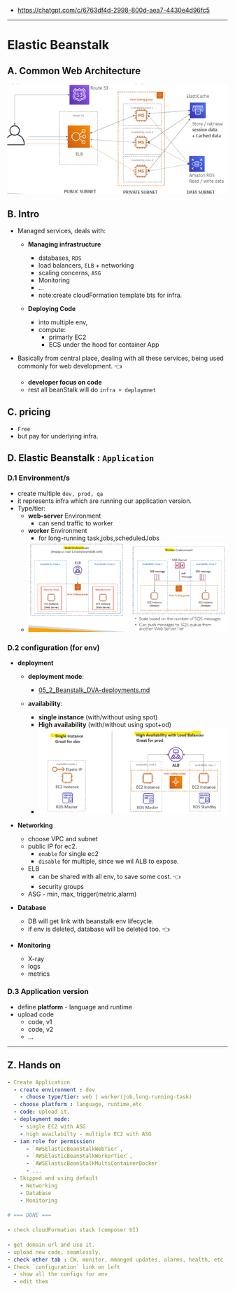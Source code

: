 - https://chatgpt.com/c/6763df4d-2998-800d-aea7-4430e4d96fc5
--- 
# Elastic Beanstalk 
## A. Common **Web** Architecture
![img.png](../99_img/dva/beanstalk/01/img.png)

## B. Intro
- Managed services, deals with:
  - **Managing infrastructure**
    - databases, `RDS`
    - load balancers, `ELB` + networking
    - scaling concerns, `ASG`
    - Monitoring
    - ...
    - note:create cloudFormation template bts for infra.
    
  - **Deploying Code**
    - into multiple env, 
    - compute: 
      - primarly EC2 
      - ECS under the hood for container App
    
- Basically from central place, dealing with all these services, being used commonly for web development. :point_left:
  - **developer focus on code**
  - rest all beanStalk will do `infra + deploymnet`

## C. pricing
- `Free` 
- but pay for underlying infra.

## D. Elastic Beanstalk : `Application`
### D.1 **Environment/s**
- create multiple `dev, prod, qa`
- it represents infra which are running our application version.
- Type/tier:
  - **web-server**  Environment
    - can send traffic to worker
  - **worker** Environment
    - for long-running task,jobs,scheduledJobs
  - ![img.png](../99_img/compute/img.png)
  
### D.2 **configuration (for env)**
- **deployment** 
  - **deployment mode**:
    - [05_2_Beanstalk_DVA-deployments.md](05_2_Beanstalk_DVA-deployments.md)
    
  - **availability**:
    - **single instance** (with/without using spot)
    - **High availability** (with/without using spot+od)
    - ![img_1.png](../99_img/compute/img_1.png)
  
- **Networking**
  - choose VPC and subnet
  - public IP for ec2.
    - `enable` for single ec2
    - `disable` for multiple, since we wil ALB to expose.
  - ELB 
    - can be shared with all env, to save some cost. :point_left:
    - security groups
  - ASG - min, max, trigger(metric,alarm)
  
- **Database**
  - DB will get link with beanstalk env lifecycle.
  - if env is deleted, database will be deleted too. :point_left:
  
- **Monitoring**
  - X-ray
  - logs
  - metrics

### D.3 **Application version** 
- define **platform** - language and runtime
- upload code
  - code, v1
  - code, v2
  - ...
      
---
## Z. Hands on
```yaml
- Create Application
  - create environment : dev
    - choose type/tier: web | worker(job,long-running-task)
  - choose platform : language, runtime,etc 
  - code: upload it.
  - deployment mode:
    - single EC2 with ASG 
    - high availabilty - multiple EC2 with ASG
  - iam role for permission:
      - `AWSElasticBeanStalkWebTier`,
      - `AWSElasticBeanStalkWorkerTier`, 
      - `AWSElasticBeanStalkMultiContainerDocker`
      - ...
  - Skipped and using default
    - Networking
    - Database
    - Monitoring
  
# === DONE === 
  
- check cloudFormation stack (composer UI)

- get domain url and use it.
- upload new code, seamlessly.
- check other tab : CW, monitor, mmanged updates, alarms, health, etc
- Check `configuration` link on left
  - show all the configs for env
  - edit them

```
